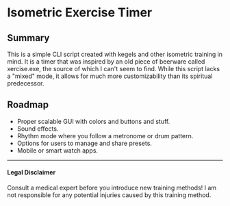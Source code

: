 # Isometric Exercise Timer
## Summary
This is a simple CLI script created with kegels and other isometric training in mind. It is a timer that was inspired by an old piece of beerware called xercise.exe, the source of which I can't seem to find. While this script lacks a "mixed" mode, it allows for much more customizability than its spiritual predecessor.

## Roadmap
- Proper scalable GUI with colors and buttons and stuff.
- Sound effects.
- Rhythm mode where you follow a metronome or drum pattern.
- Options for users to manage and share presets.
- Mobile or smart watch apps.

---

#### Legal Disclaimer
Consult a medical expert before you introduce new training methods! I am not responsible for any potential injuries caused by this training method.
